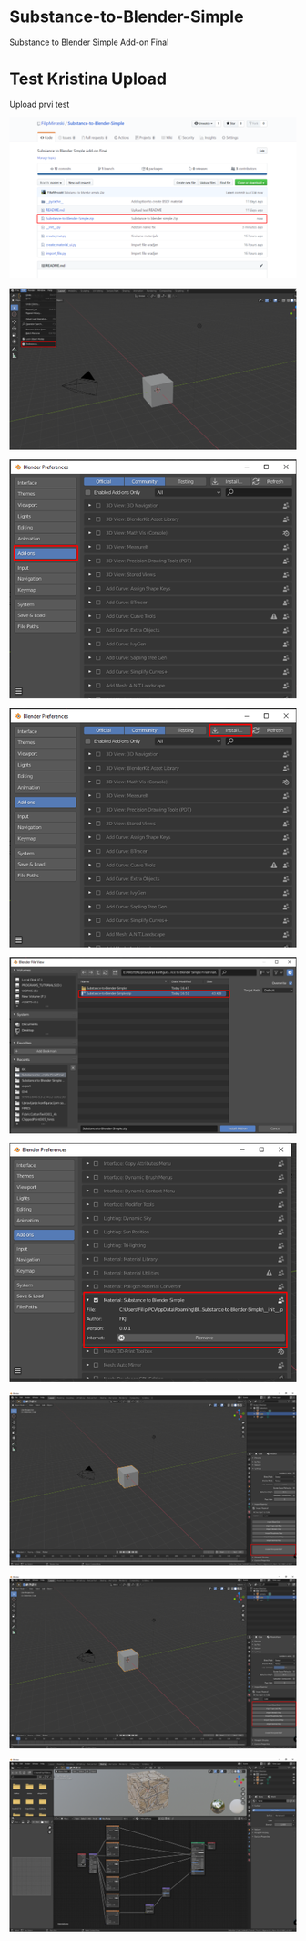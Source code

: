 # Substance-to-Blender-Simple
Substance to Blender Simple Add-on Final


# Test Kristina Upload
Upload prvi test


![test slika](/images/01.png)


![test slika](/images/02.png)


![test slika](/images/03.png)


![test slika](/images/04.png)


![test slika](/images/05.png)


![test slika](/images/06.png)


![test slika](/images/07.png)


![test slika](/images/08.png)


![test slika](/images/09.png)

